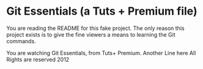 # Git Essentials (a Tuts + Premium file)

You are reading the README for this fake project.
The only reason this project exists is to give
the fine viewers a means to learning the Git
commands.

You are watching Git Essentials, from Tuts+ Premium.
Another Line here
All Rights are reserved 2012

